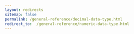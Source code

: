 ```yaml
---
layout: redirects
sitemap: false
permalink: /general-reference/decimal-data-type.html
redirect_to:  /general-reference/numeric-data-type.html
---
```


<!-- Make this a redirect topic -->
